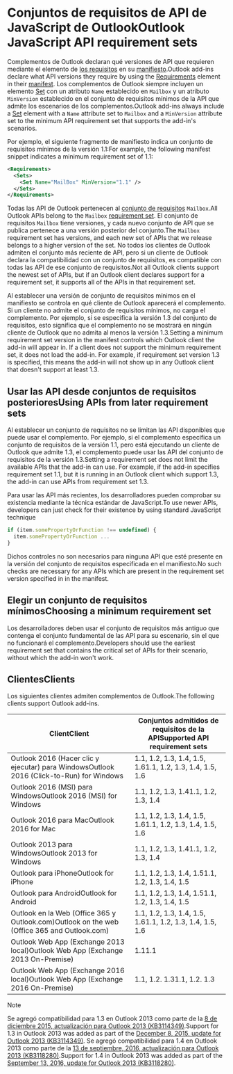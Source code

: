 # <a name="outlook-javascript-api-requirement-sets"></a><span data-ttu-id="05281-101">Conjuntos de requisitos de API de JavaScript de Outlook</span><span class="sxs-lookup"><span data-stu-id="05281-101">Outlook JavaScript API requirement sets</span></span>

<span data-ttu-id="05281-102">Complementos de Outlook declaran qué versiones de API que requieren mediante el elemento de [los requisitos](/javascript/office/manifest/requirements) en su [manifiesto](https://docs.microsoft.com/office/dev/add-ins/develop/add-in-manifests).</span><span class="sxs-lookup"><span data-stu-id="05281-102">Outlook add-ins declare what API versions they require by using the [Requirements](/javascript/office/manifest/requirements) element in their [manifest](https://docs.microsoft.com/office/dev/add-ins/develop/add-in-manifests).</span></span> <span data-ttu-id="05281-103">Los complementos de Outlook siempre incluyen un elemento [Set](/javascript/office/manifest/set) con un atributo `Name` establecido en `Mailbox` y un atributo `MinVersion` establecido en el conjunto de requisitos mínimos de la API que admite los escenarios de los complementos.</span><span class="sxs-lookup"><span data-stu-id="05281-103">Outlook add-ins always include a [Set](/javascript/office/manifest/set) element with a `Name` attribute set to `Mailbox` and a `MinVersion` attribute set to the minimum API requirement set that supports the add-in's scenarios.</span></span>

<span data-ttu-id="05281-104">Por ejemplo, el siguiente fragmento de manifiesto indica un conjunto de requisitos mínimos de la versión 1.1:</span><span class="sxs-lookup"><span data-stu-id="05281-104">For example, the following manifest snippet indicates a minimum requirement set of 1.1:</span></span>

```xml
<Requirements>
  <Sets>
    <Set Name="MailBox" MinVersion="1.1" />
  </Sets>
</Requirements>
```

<span data-ttu-id="05281-105">Todas las API de Outlook pertenecen al [conjunto de requisitos](https://docs.microsoft.com/office/dev/add-ins/develop/specify-office-hosts-and-api-requirements) `Mailbox`.</span><span class="sxs-lookup"><span data-stu-id="05281-105">All Outlook APIs belong to the `Mailbox` [requirement set](https://docs.microsoft.com/office/dev/add-ins/develop/specify-office-hosts-and-api-requirements).</span></span> <span data-ttu-id="05281-106">El conjunto de requisitos `Mailbox` tiene versiones, y cada nuevo conjunto de API que se publica pertenece a una versión posterior del conjunto.</span><span class="sxs-lookup"><span data-stu-id="05281-106">The `Mailbox` requirement set has versions, and each new set of APIs that we release belongs to a higher version of the set.</span></span> <span data-ttu-id="05281-107">No todos los clientes de Outlook admiten el conjunto más reciente de API, pero si un cliente de Outlook declara la compatibilidad con un conjunto de requisitos, es compatible con todas las API de ese conjunto de requisitos.</span><span class="sxs-lookup"><span data-stu-id="05281-107">Not all Outlook clients support the newest set of APIs, but if an Outlook client declares support for a requirement set, it supports all of the APIs in that requirement set.</span></span>

<span data-ttu-id="05281-p103">Al establecer una versión de conjunto de requisitos mínimos en el manifiesto se controla en qué cliente de Outlook aparecerá el complemento. Si un cliente no admite el conjunto de requisitos mínimos, no carga el complemento. Por ejemplo, si se especifica la versión 1.3 del conjunto de requisitos, esto significa que el complemento no se mostrará en ningún cliente de Outlook que no admita al menos la versión 1.3.</span><span class="sxs-lookup"><span data-stu-id="05281-p103">Setting a minimum requirement set version in the manifest controls which Outlook client the add-in will appear in. If a client does not support the minimum requirement set, it does not load the add-in. For example, if requirement set version 1.3 is specified, this means the add-in will not show up in any Outlook client that doesn't support at least 1.3.</span></span>

## <a name="using-apis-from-later-requirement-sets"></a><span data-ttu-id="05281-111">Usar las API desde conjuntos de requisitos posteriores</span><span class="sxs-lookup"><span data-stu-id="05281-111">Using APIs from later requirement sets</span></span>

<span data-ttu-id="05281-p104">Al establecer un conjunto de requisitos no se limitan las API disponibles que puede usar el complemento. Por ejemplo, si el complemento especifica un conjunto de requisitos de la versión 1.1, pero está ejecutando un cliente de Outlook que admite 1.3, el complemento puede usar las API del conjunto de requisitos de la versión 1.3\.</span><span class="sxs-lookup"><span data-stu-id="05281-p104">Setting a requirement set does not limit the available APIs that the add-in can use. For example, if the add-in specifies requirement set 1.1, but it is running in an Outlook client which support 1.3, the add-in can use APIs from requirement set 1.3\.</span></span>

<span data-ttu-id="05281-114">Para usar las API más recientes, los desarrolladores pueden comprobar su existencia mediante la técnica estándar de JavaScript.</span><span class="sxs-lookup"><span data-stu-id="05281-114">To use newer APIs, developers can just check for their existence by using standard JavaScript technique</span></span>

```js
if (item.somePropertyOrFunction !== undefined) {
  item.somePropertyOrFunction ...
}
```

<span data-ttu-id="05281-115">Dichos controles no son necesarios para ninguna API que esté presente en la versión del conjunto de requisitos especificada en el manifiesto.</span><span class="sxs-lookup"><span data-stu-id="05281-115">No such checks are necessary for any APIs which are present in the requirement set version specified in in the manifest.</span></span>

## <a name="choosing-a-minimum-requirement-set"></a><span data-ttu-id="05281-116">Elegir un conjunto de requisitos mínimos</span><span class="sxs-lookup"><span data-stu-id="05281-116">Choosing a minimum requirement set</span></span>

<span data-ttu-id="05281-117">Los desarrolladores deben usar el conjunto de requisitos más antiguo que contenga el conjunto fundamental de las API para su escenario, sin el que no funcionará el complemento.</span><span class="sxs-lookup"><span data-stu-id="05281-117">Developers should use the earliest requirement set that contains the critical set of APIs for their scenario, without which the add-in won't work.</span></span>

## <a name="clients"></a><span data-ttu-id="05281-118">Clientes</span><span class="sxs-lookup"><span data-stu-id="05281-118">Clients</span></span>

<span data-ttu-id="05281-119">Los siguientes clientes admiten complementos de Outlook.</span><span class="sxs-lookup"><span data-stu-id="05281-119">The following clients support Outlook add-ins.</span></span>

| <span data-ttu-id="05281-120">Client</span><span class="sxs-lookup"><span data-stu-id="05281-120">Client</span></span> | <span data-ttu-id="05281-121">Conjuntos admitidos de requisitos de la API</span><span class="sxs-lookup"><span data-stu-id="05281-121">Supported API requirement sets</span></span> |
| --- | --- |
| <span data-ttu-id="05281-122">Outlook 2016 (Hacer clic y ejecutar) para Windows</span><span class="sxs-lookup"><span data-stu-id="05281-122">Outlook 2016 (Click-to-Run) for Windows</span></span> | <span data-ttu-id="05281-123">1.1, 1.2, 1.3, 1.4, 1.5, 1.6</span><span class="sxs-lookup"><span data-stu-id="05281-123">1.1, 1.2, 1.3, 1.4, 1.5, 1.6</span></span> |
| <span data-ttu-id="05281-124">Outlook 2016 (MSI) para Windows</span><span class="sxs-lookup"><span data-stu-id="05281-124">Outlook 2016 (MSI) for Windows</span></span> | <span data-ttu-id="05281-125">1.1, 1.2, 1.3, 1.4</span><span class="sxs-lookup"><span data-stu-id="05281-125">1.1, 1.2, 1.3, 1.4</span></span> |
| <span data-ttu-id="05281-126">Outlook 2016 para Mac</span><span class="sxs-lookup"><span data-stu-id="05281-126">Outlook 2016 for Mac</span></span> | <span data-ttu-id="05281-127">1.1, 1.2, 1.3, 1.4, 1.5, 1.6</span><span class="sxs-lookup"><span data-stu-id="05281-127">1.1, 1.2, 1.3, 1.4, 1.5, 1.6</span></span> |
| <span data-ttu-id="05281-128">Outlook 2013 para Windows</span><span class="sxs-lookup"><span data-stu-id="05281-128">Outlook 2013 for Windows</span></span> | <span data-ttu-id="05281-129">1.1, 1.2, 1.3, 1.4</span><span class="sxs-lookup"><span data-stu-id="05281-129">1.1, 1.2, 1.3, 1.4</span></span> |
| <span data-ttu-id="05281-130">Outlook para iPhone</span><span class="sxs-lookup"><span data-stu-id="05281-130">Outlook for iPhone</span></span> | <span data-ttu-id="05281-131">1.1, 1.2, 1.3, 1.4, 1.5</span><span class="sxs-lookup"><span data-stu-id="05281-131">1.1, 1.2, 1.3, 1.4, 1.5</span></span> |
| <span data-ttu-id="05281-132">Outlook para Android</span><span class="sxs-lookup"><span data-stu-id="05281-132">Outlook for Android</span></span> | <span data-ttu-id="05281-133">1.1, 1.2, 1.3, 1.4, 1.5</span><span class="sxs-lookup"><span data-stu-id="05281-133">1.1, 1.2, 1.3, 1.4, 1.5</span></span> |
| <span data-ttu-id="05281-134">Outlook en la Web (Office 365 y Outlook.com)</span><span class="sxs-lookup"><span data-stu-id="05281-134">Outlook on the web (Office 365 and Outlook.com)</span></span> | <span data-ttu-id="05281-135">1.1, 1.2, 1.3, 1.4, 1.5, 1.6</span><span class="sxs-lookup"><span data-stu-id="05281-135">1.1, 1.2, 1.3, 1.4, 1.5, 1.6</span></span> |
| <span data-ttu-id="05281-136">Outlook Web App (Exchange 2013 local)</span><span class="sxs-lookup"><span data-stu-id="05281-136">Outlook Web App (Exchange 2013 On-Premise)</span></span> | <span data-ttu-id="05281-137">1.1</span><span class="sxs-lookup"><span data-stu-id="05281-137">1.1</span></span> |
| <span data-ttu-id="05281-138">Outlook Web App (Exchange 2016 local)</span><span class="sxs-lookup"><span data-stu-id="05281-138">Outlook Web App (Exchange 2016 On-Premise)</span></span> | <span data-ttu-id="05281-p105">1.1, 1.2. 1.3</span><span class="sxs-lookup"><span data-stu-id="05281-p105">1.1, 1.2. 1.3</span></span> |

> [!NOTE] 
> <span data-ttu-id="05281-141">Se agregó compatibilidad para 1.3 en Outlook 2013 como parte de la [8 de diciembre 2015, actualización para Outlook 2013 (KB3114349)](https://support.microsoft.com/kb/3114349).</span><span class="sxs-lookup"><span data-stu-id="05281-141">Support for 1.3 in Outlook 2013 was added as part of the [December 8, 2015, update for Outlook 2013 (KB3114349)](https://support.microsoft.com/kb/3114349).</span></span> <span data-ttu-id="05281-142">Se agregó compatibilidad para 1.4 en Outlook 2013 como parte de la [13 de septiembre, 2016, actualización para Outlook 2013 (KB3118280)](https://support.microsoft.com/help/3118280).</span><span class="sxs-lookup"><span data-stu-id="05281-142">Support for 1.4 in Outlook 2013 was added as part of the [September 13, 2016, update for Outlook 2013 (KB3118280)](https://support.microsoft.com/help/3118280).</span></span>
